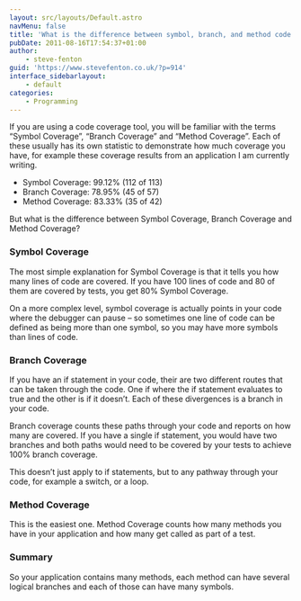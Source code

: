 ```yaml
---
layout: src/layouts/Default.astro
navMenu: false
title: 'What is the difference between symbol, branch, and method code coverage'
pubDate: 2011-08-16T17:54:37+01:00
author:
    - steve-fenton
guid: 'https://www.stevefenton.co.uk/?p=914'
interface_sidebarlayout:
    - default
categories:
    - Programming
---
```


If you are using a code coverage tool, you will be familiar with the terms “Symbol Coverage”, “Branch Coverage” and “Method Coverage”. Each of these usually has its own statistic to demonstrate how much coverage you have, for example these coverage results from an application I am currently writing.

- Symbol Coverage: 99.12% (112 of 113)
- Branch Coverage: 78.95% (45 of 57)
- Method Coverage: 83.33% (35 of 42)

But what is the difference between Symbol Coverage, Branch Coverage and Method Coverage?

### Symbol Coverage

The most simple explanation for Symbol Coverage is that it tells you how many lines of code are covered. If you have 100 lines of code and 80 of them are covered by tests, you get 80% Symbol Coverage.

On a more complex level, symbol coverage is actually points in your code where the debugger can pause – so sometimes one line of code can be defined as being more than one symbol, so you may have more symbols than lines of code.

### Branch Coverage

If you have an if statement in your code, their are two different routes that can be taken through the code. One if where the if statement evaluates to true and the other is if it doesn’t. Each of these divergences is a branch in your code.

Branch coverage counts these paths through your code and reports on how many are covered. If you have a single if statement, you would have two branches and both paths would need to be covered by your tests to achieve 100% branch coverage.

This doesn’t just apply to if statements, but to any pathway through your code, for example a switch, or a loop.

### Method Coverage

This is the easiest one. Method Coverage counts how many methods you have in your application and how many get called as part of a test.

### Summary

So your application contains many methods, each method can have several logical branches and each of those can have many symbols.